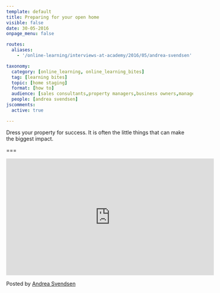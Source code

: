 ```yaml
---
template: default
title: Preparing for your open home
visible: false
date: 30-05-2016
onpage_menu: false

routes:
  aliases:
    - '/online-learning/interviews-at-academy/2016/05/andrea-svendsen'

taxonomy:
  category: [online_learning, online_learning_bites]
  tag: [learning bites]
  topic: [home staging]
  format: [how to]
  audience: [sales consultants,property managers,business owners,managers]
  people: [andrea svendsen]
jscomments:
  active: true

---
```


Dress your property for success. It is often the little things that can make the biggest impact.

===

<iframe src="https://www.facebook.com/plugins/video.php?href=https%3A%2F%2Fwww.facebook.com%2Fandrea.svendsen.37%2Fvideos%2F502433959964468%2F&show_text=0&width=560" width="560" height="315" style="border:none;overflow:hidden" scrolling="no" frameborder="0" allowTransparency="true" allowFullScreen="true"></iframe>

Posted by [Andrea Svendsen](https://www.facebook.com/andrea.svendsen.37/posts/502434203297777)
